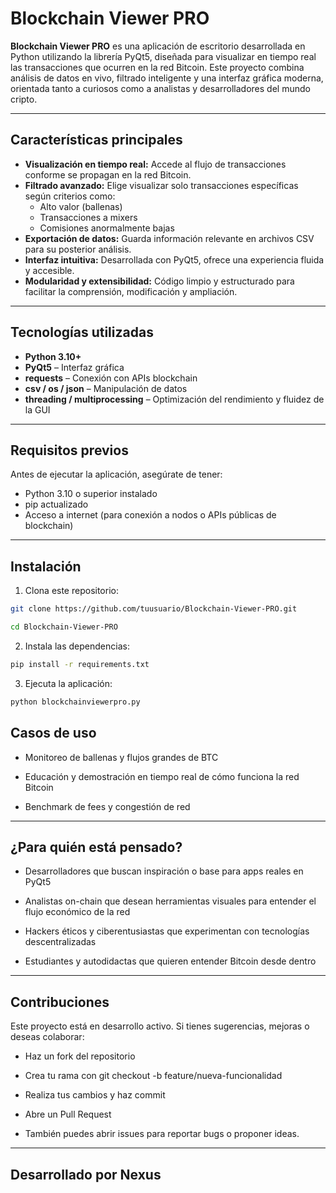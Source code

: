 # Blockchain Viewer PRO

**Blockchain Viewer PRO** es una aplicación de escritorio desarrollada en Python utilizando la librería PyQt5, diseñada para visualizar en tiempo real las transacciones que ocurren en la red Bitcoin. Este proyecto combina análisis de datos en vivo, filtrado inteligente y una interfaz gráfica moderna, orientada tanto a curiosos como a analistas y desarrolladores del mundo cripto.

---

## Características principales

- **Visualización en tiempo real:** Accede al flujo de transacciones conforme se propagan en la red Bitcoin.
- **Filtrado avanzado:** Elige visualizar solo transacciones específicas según criterios como:
  - Alto valor (ballenas)
  - Transacciones a mixers
  - Comisiones anormalmente bajas
- **Exportación de datos:** Guarda información relevante en archivos CSV para su posterior análisis.
- **Interfaz intuitiva:** Desarrollada con PyQt5, ofrece una experiencia fluida y accesible.
- **Modularidad y extensibilidad:** Código limpio y estructurado para facilitar la comprensión, modificación y ampliación.

---

## Tecnologías utilizadas

- **Python 3.10+**
- **PyQt5** – Interfaz gráfica
- **requests** – Conexión con APIs blockchain
- **csv / os / json** – Manipulación de datos
- **threading / multiprocessing** – Optimización del rendimiento y fluidez de la GUI

---

## Requisitos previos

Antes de ejecutar la aplicación, asegúrate de tener:

- Python 3.10 o superior instalado
- pip actualizado
- Acceso a internet (para conexión a nodos o APIs públicas de blockchain)

---

## Instalación

1. Clona este repositorio:

```bash
git clone https://github.com/tuusuario/Blockchain-Viewer-PRO.git
```
```bash
cd Blockchain-Viewer-PRO
```

2. Instala las dependencias:
```bash
pip install -r requirements.txt
```

3. Ejecuta la aplicación:
```bash
python blockchainviewerpro.py
```

## Casos de uso
- Monitoreo de ballenas y flujos grandes de BTC

- Educación y demostración en tiempo real de cómo funciona la red Bitcoin

- Benchmark de fees y congestión de red

---

## ¿Para quién está pensado?
- Desarrolladores que buscan inspiración o base para apps reales en PyQt5

- Analistas on-chain que desean herramientas visuales para entender el flujo económico de la red

- Hackers éticos y ciberentusiastas que experimentan con tecnologías descentralizadas

- Estudiantes y autodidactas que quieren entender Bitcoin desde dentro

---

## Contribuciones
Este proyecto está en desarrollo activo. Si tienes sugerencias, mejoras o deseas colaborar:

- Haz un fork del repositorio

- Crea tu rama con git checkout -b feature/nueva-funcionalidad

- Realiza tus cambios y haz commit

- Abre un Pull Request

- También puedes abrir issues para reportar bugs o proponer ideas.

---

## Desarrollado por Nexus
